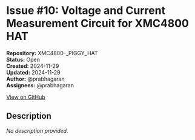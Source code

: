 # Issue #10: Voltage and Current Measurement Circuit for XMC4800 HAT

**Repository:** XMC4800-_PIGGY_HAT  
**Status:** Open  
**Created:** 2024-11-29  
**Updated:** 2024-11-29  
**Author:** @prabhagaran  
**Assignees:** @prabhagaran  

[View on GitHub](https://github.com/Simtestlab/XMC4800-_PIGGY_HAT/issues/10)

## Description

*No description provided.*